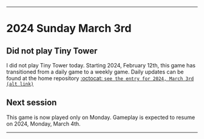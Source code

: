 
***

# 2024 Sunday March 3rd

## Did not play Tiny Tower

<!-- TODO: For each weekly entry, make sure the date is correct. The day of the week should be modified in 4 places !-->

I did not play Tiny Tower today. Starting 2024, February 12th, this game has transitioned from a daily game to a weekly game. Daily updates can be found at the home repository [:octocat: `see the entry for 2024, March 3rd`](https://github.com/seanpm2001/SeansLifeArchive_Images_TinyTower/tree/master/tiny%20tower/2024/03_March/03/) [`(alt link)`](/tiny%20tower/2024/03_March/03/)

## Next session

This game is now played only on Monday. Gameplay is expected to resume on 2024, Monday, March 4th.

***
